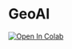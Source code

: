 # GeoAI
[![Open In Colab](https://colab.research.google.com/assets/colab-badge.svg)]([https://colab.research.google.com/github/username/repository/blob/branch/path/to/notebook.ipynb](https://colab.research.google.com/drive/1k-Fe-iAewEccSm6ZPjBmdOh2UA9dja8l?usp=sharing))

